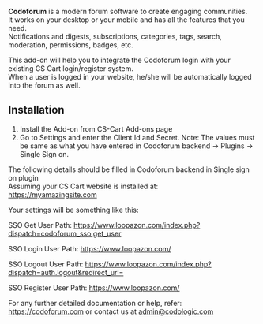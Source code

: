 **Codoforum** is a modern forum software to create engaging communities.  
It works on your desktop or your mobile and has all the features that you need.   
Notifications and digests, subscriptions, categories, tags, search, moderation, permissions, badges, etc.  

This add-on will help you to integrate the Codoforum login with your existing CS Cart login/register system.  
When a user is logged in your website, he/she will be automatically logged into the forum as well.  



## Installation

1. Install the Add-on from CS-Cart Add-ons page
2. Go to Settings and enter the Client Id and Secret. 
Note: The values must be same as what you have entered in Codoforum backend -> Plugins -> Single Sign on.



The following details should be filled in Codoforum backend in Single sign on plugin  
Assuming your CS Cart website is installed at:  
https://myamazingsite.com  

Your settings will be something like this:  

SSO Get User Path:
https://www.loopazon.com/index.php?dispatch=codoforum_sso.get_user

SSO Login User Path:
https://www.loopazon.com/

SSO Logout User Path:
https://www.loopazon.com/index.php?dispatch=auth.logout&redirect_url=

SSO Register User Path:
https://www.loopazon.com/


For any further detailed documentation or help, refer: https://codoforum.com 
or contact us at admin@codologic.com
